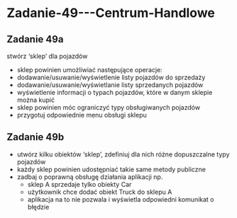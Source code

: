 # Zadanie-49---Centrum-Handlowe

## Zadanie 49a

stwórz ‘sklep’ dla pojazdów
* sklep powinien umożliwiać następujące operacje:
* dodawanie/usuwanie/wyświetlenie listy pojazdów do sprzedaży
* dodawanie/usuwanie/wyświetlanie listy sprzedanych pojazdów
* wyświetlenie informacji o typach pojazdów, które w danym sklepie można kupić
* sklep powinien móc ograniczyć typy obsługiwanych pojazdów
* przygotuj odpowiednie menu obsługi sklepu

## Zadanie 49b

* utwórz kilku obiektów ‘sklep’, zdefiniuj dla nich różne dopuszczalne typy pojazdów
* każdy sklep powinien udostępniać takie same metody publiczne
* zadbaj o poprawną obsługę działania aplikacji np.
    * sklep A sprzedaje tylko obiekty Car
    * użytkownik chce dodać obiekt Truck do sklepu A
    * aplikacja na to nie pozwala i wyświetla odpowiedni komunikat o błędzie
